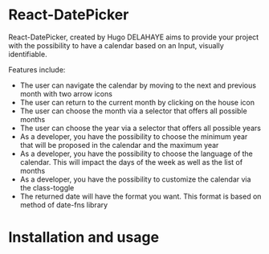 # React-DatePicker

React-DatePicker, created by Hugo DELAHAYE aims to provide your project with the possibility to have a calendar based on an Input, visually identifiable.

Features include:

- The user can navigate the calendar by moving to the next and previous month with two arrow icons
- The user can return to the current month by clicking on the house icon
- The user can choose the month via a selector that offers all possible months
- The user can choose the year via a selector that offers all possible years
- As a developer, you have the possibility to choose the minimum year that will be proposed in the calendar and the maximum year
- As a developer, you have the possibility to choose the language of the calendar. This will impact the days of the week as well as the list of months
- As a developer, you have the possibility to customize the calendar via the class-toggle
- The returned date will have the format you want. This format is based on method of date-fns library

# Installation and usage
